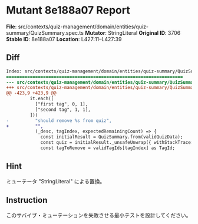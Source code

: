# Mutant 8e188a07 Report

**File**: src/contexts/quiz-management/domain/entities/quiz-summary/QuizSummary.spec.ts
**Mutator**: StringLiteral
**Original ID**: 3706
**Stable ID**: 8e188a07
**Location**: L427:11–L427:39

## Diff

```diff
Index: src/contexts/quiz-management/domain/entities/quiz-summary/QuizSummary.spec.ts
===================================================================
--- src/contexts/quiz-management/domain/entities/quiz-summary/QuizSummary.spec.ts	original
+++ src/contexts/quiz-management/domain/entities/quiz-summary/QuizSummary.spec.ts	mutated #3706
@@ -423,9 +423,9 @@
         it.each([
           ["first tag", 0, 1],
           ["second tag", 1, 1],
         ])(
-          "should remove %s from quiz",
+          "",
           (_desc, tagIndex, expectedRemainingCount) => {
             const initialResult = QuizSummary.from(validQuizData);
             const quiz = initialResult._unsafeUnwrap({ withStackTrace: true });
             const tagToRemove = validTagIds[tagIndex] as TagId;
```

## Hint

ミューテータ "StringLiteral" による置換。

## Instruction

このサバイブ・ミューテーションを失敗させる最小テストを設計してください。
